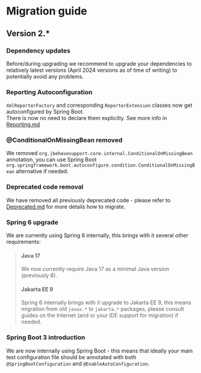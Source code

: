 # Migration guide

## Version 2.*

### Dependency updates
Before/during upgrading we recommend to upgrade your dependencies to relatively latest versions (April 2024 versions as of time of writing) to potentially avoid any problems.

### Reporting Autoconfiguration
`XmlReporterFactory` and corresponding `ReporterExtension` classes now get autoconfigured by Spring Boot.  
There is now no need to declare them explicitly.
See more info in [Reporting.md](Reporting.md)

### @ConditionalOnMissingBean removed
We removed `org.jbehavesupport.core.internal.ConditionalOnMissingBean` annotation, you can use Spring Boot `org.springframework.boot.autoconfigure.condition.ConditionalOnMissingBean` alternative if needed.

### Deprecated code removal
We have removed all previously deprecated code - please refer to [Deprecated.md](Deprecated.md) for more details how to migrate.

### Spring 6 upgrade
We are currently using Spring 6 internally, this brings with it several other requirements:

> #### Java 17
>We now currently require Java 17 as a minimal Java version (previously 8).
>
> #### Jakarta EE 9
>Spring 6 internally brings with it upgrade to Jakarta EE 9, this means migration from old `javax.*` to `jakarta.*` packages, please consult guides on the Internet (and or your IDE support for migration) if needed.

### Spring Boot 3 introduction
We are now internally using Spring Boot - this means that ideally your main test configuration file should be annotated with both `@SpringBootConfiguration` and `@EnableAutoConfiguration`.
